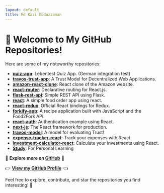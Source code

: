 ```yaml
---
layout: default
title: Md Kazi Ebduzzaman
---
```


# 👋 Welcome to My GitHub Repositories!

Here are some of my noteworthy repositories:

- [**quiz-app**](https://github.com/amihsan/quiz-app): Lebentest Quiz App. (German integration test)
- [**travos-trust-app**](https://github.com/amihsan/travos-trust-app): A Trust Model for Decentralized Web Applications.
- [**amazon-react-clone**](https://github.com/amihsan/amazon-react-clone): React clone of the Amazon website.
- [**react-router**](https://github.com/amihsan/react-router): Declarative routing for React.js.
- [**flask-rest-api**](https://github.com/amihsan/flask-rest-api): Simple REST API using Flask.
- [**react**](https://github.com/amihsan/react): A simple food order app using react.
- [**react-redux**](https://github.com/amihsan/react-redux): Official React bindings for Redux.
- [**forkify-app**](https://github.com/amihsan/forkify-app): A recipe application built with JavaScript and the Food2Fork API.
- [**react-auth**](https://github.com/amihsan/react-auth): Authentication example using React.
- [**next-js**](https://github.com/amihsan/next-js): The React framework for production.
- [**travos-model**](https://github.com/amihsan/travos-model): A model for evaluating Trust!
- [**expense-tracker-react**](https://github.com/amihsan/expense-tracker-react): Track your expenses with React.
- [**investment-calculator-react**](https://github.com/amihsan/investment-calculator-react): Calculate your investments using React.
- [**Study**](https://github.com/amihsan/Study): For Personal Learning

🚀 **Explore more on [GitHub](https://github.com/amihsan?tab=repositories)** 🚀

👉 **[View my GitHub Profile](https://github.com/amihsan)** 👈

Feel free to explore, contribute, and star the repositories you find interesting! 🌟

